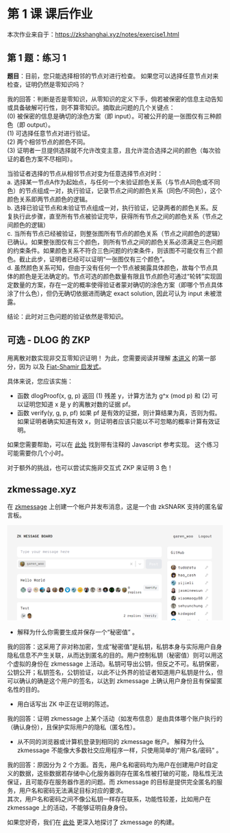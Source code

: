# 第 1 课 课后作业
本次作业来自于：https://zkshanghai.xyz/notes/exercise1.html
## 第 1 题：练习 1
**题目**：目前，您只能选择相邻的节点对进行检查。 如果您可以选择任意节点对来检查，证明仍然是零知识吗？

我的回答：判断是否是零知识，从零知识的定义下手，倘若被保密的信息主动告知或具备破解可行性，则不算零知识。摘取此问题的几个关键点：<br>
(0) 被保密的信息是确切的涂色方案（即 input）。可被公开的是一张图仅有三种颜色（即 output）。<br>
(1) 可选择任意节点对进行验证。<br>
(2) 两个相邻节点的颜色不同。<br>
(3) 证明者一旦提供选择就不允许改变主意，且允许混合选择之间的颜色（每次验证的着色方案不尽相同）。<br>

当验证者选择的节点从相邻节点对变为任意选择节点对时：<br>
a. 选择某一节点A作为起始点，与任何一个未验证颜色关系（与节点A同色或不同色）的节点组成一对，执行验证，记录节点之间的颜色关系（同色/不同色），这个颜色关系即两节点颜色的逻辑。<br>
b. 选择已验证节点和未验证节点组成一对，执行验证，记录两者的颜色关系。反复执行此步骤，直至所有节点被验证完毕，获得所有节点之间的颜色关系（节点之间颜色的逻辑）<br>
c. 当所有节点已经被验证，则整张图所有节点的颜色关系（节点之间颜色的逻辑）已确认。如果整张图仅有三个颜色，则所有节点之间的颜色关系必须满足三色问题的约束条件。如果颜色关系不符合三色问题的约束条件，则该图不可能仅有三个颜色。截止此步，证明者已经可以证明“一张图仅有三个颜色”。<br>
d. 虽然颜色关系可知，但由于没有任何一个节点被揭露具体颜色，故每个节点具体的颜色是无法确定的。节点可选的颜色数量有限且节点颜色可通过“轮转”实现固定数量的方案，存在一定的概率使得验证者蒙对确切的涂色方案（即哪个节点具体涂了什么色），但仍无确切依据进而确定 exact solution, 因此可认为 input 未被泄露。<br>
   
结论：此时对三色问题的验证依然是零知识。

## 可选 - DLOG 的 ZKP

用离散对数实现非交互零知识证明！ 为此，您需要阅读并理解 [本讲义](https://people.eecs.berkeley.edu/~jfc/cs174/lecs/lec24/lec24.pdf) 的第一部分，因为 以及 [Fiat-Shamir 启发式](https://en.wikipedia.org/wiki/Fiat%E2%80%93Shamir_heuristic)。

具体来说，您应该实施：

- 函数 dlogProof(x, g, p) 返回 (1) 残差 y，计算方法为 g^x (mod p) 和 (2) 可以证明您知道 x 是 y 的离散对数的证据 pf。
- 函数 verify(y, g, p, pf) 如果 pf 是有效的证据，则计算结果为真，否则为假。如果证明者确实知道有效 x，则证明者应该只能以不可忽略的概率计算有效证明。

如果您需要帮助，可以在 [此处](https://github.com/gubsheep/zk-beginner) 找到带有注释的 Javascript 参考实现。 这个练习可能需要你几个小时。

对于额外的挑战，也可以尝试实施非交互式 ZKP 来证明 3 色！

## zkmessage.xyz
在 [zkmessage](https://zkmessage.xyz) 上创建一个帐户并发布消息，这是一个由 zkSNARK 支持的匿名留言板。

![lecture1-homework](./IMG/1/IMG_ZKMessage.png)

- 解释为什么你需要生成并保存一个“秘密值” 。

我的回答：这采用了非对称加密，生成“秘密值”是私钥，私钥本身与实际用户自身隐私信息不产生关联，从而达到匿名的目的。用户控制私钥（秘密值）则可以用这个虚拟的身份在 zkmessage 上活动。私钥可导出公钥，但反之不可。私钥保密，公钥公开；私钥签名，公钥验证，以此不让外界的验证者知道用户私钥是什么，但可以确认的确是这个用户的签名，以达到 zkmessage 上确认用户身份且有保留匿名性的目的。


- 用白话写出 ZK 中正在证明的陈述。

我的回答：证明 zkmessage 上某个活动（如发布信息）是由具体哪个账户执行的（确认身份），且保护实际用户的隐私（匿名性）。


- 从不同的浏览器或计算机登录到相同的 zkmessage 帐户。 解释为什么 zkmessage 不能像大多数社交应用程序一样，只使用简单的“用户名/密码” 。

我的回答：原因分为 2 个方面。首先，用户名和密码均为用户在创建用户时自定义的数据，这些数据若存储中心化服务器则存在匿名性被打破的可能，隐私性无法保证，且可能存在服务器作恶的问题。而 zkmessage 的目标是提供完全匿名的服务，用户名和密码无法满足目标对应的要求。<br>
         其次，用户名和密码之间不像公私钥一样存在联系，功能性较差，比如用户在 zkmessage 上的活动，不能够证明自身身份。


如果您好奇，我们在 [此处](https://0xparc.org/blog/zk-group-sigs) 更深入地探讨了 zkmessage 的构建。

